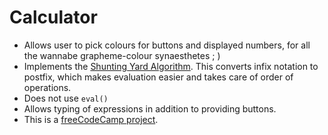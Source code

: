 # Calculator
* Allows user to pick colours for buttons and displayed numbers, for all the wannabe grapheme-colour synaesthetes ; )
* Implements the [Shunting Yard Algorithm](https://en.wikipedia.org/wiki/Shunting-yard_algorithm). This converts infix notation to postfix, which makes evaluation easier and takes care of order of operations.
* Does not use ```eval()```
* Allows typing of expressions in addition to providing buttons.
* This is a [freeCodeCamp project](https://www.freecodecamp.com/challenges/build-a-javascript-calculator).
